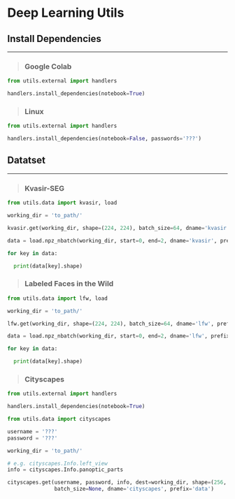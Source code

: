 # Deep Learning Utils

## Install Dependencies 

-------

>### Google Colab

```python
from utils.external import handlers

handlers.install_dependencies(notebook=True)
```

>### Linux

```python
from utils.external import handlers

handlers.install_dependencies(notebook=False, passwords='???')
```

## Datatset

-------

>###  Kvasir-SEG

```python
from utils.data import kvasir, load

working_dir = 'to_path/'

kvasir.get(working_dir, shape=(224, 224), batch_size=64, dname='kvasir', prefix='data')

data = load.npz_nbatch(working_dir, start=0, end=2, dname='kvasir', prefix='data')

for key in data:

  print(data[key].shape)
```

>### Labeled Faces in the Wild

```python
from utils.data import lfw, load

working_dir = 'to_path/'

lfw.get(working_dir, shape=(224, 224), batch_size=64, dname='lfw', prefix='data')

data = load.npz_nbatch(working_dir, start=0, end=2, dname='lfw', prefix='data')

for key in data:

  print(data[key].shape)
```

>### Cityscapes

```python
from utils.external import handlers

handlers.install_dependencies(notebook=True)

from utils.data import cityscapes

username = '???'
password = '???'

working_dir = 'to_path/'

# e.g. cityscapes.Info.left_view
info = cityscapes.Info.panoptic_parts

cityscapes.get(username, password, info, dest=working_dir, shape=(256, 128), 
               batch_size=None, dname='cityscapes', prefix='data')
```

